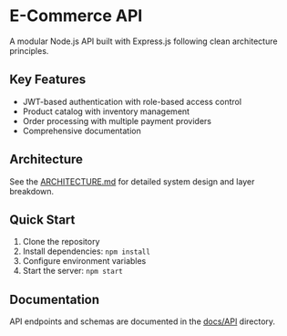 # E-Commerce API

A modular Node.js API built with Express.js following clean architecture principles.

## Key Features
- JWT-based authentication with role-based access control
- Product catalog with inventory management
- Order processing with multiple payment providers
- Comprehensive documentation

## Architecture
See the [ARCHITECTURE.md](docs/ARCHITECTURE.md) for detailed system design and layer breakdown.

## Quick Start
1. Clone the repository
2. Install dependencies: `npm install`
3. Configure environment variables
4. Start the server: `npm start`

## Documentation
API endpoints and schemas are documented in the [docs/API](docs/API) directory.



